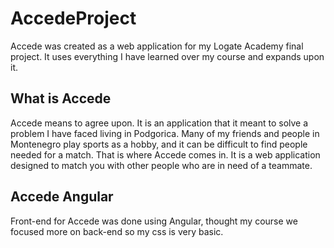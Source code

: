 # AccedeProject

Accede was created as a web application for my Logate Academy final project.
It uses everything I have learned over my course and expands upon it.

## What is Accede

Accede means to agree upon. It is an application that it meant to solve a problem I have faced living in Podgorica. Many of my friends and people in Montenegro play sports as a hobby, 
and it can be difficult to find people needed for a match.
That is where Accede comes in. It is a web application designed to match you with other people who are in need of a teammate.

## Accede Angular

Front-end for Accede was done using Angular, thought my course we focused more on back-end so my css is very basic.

